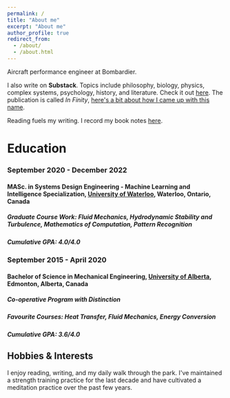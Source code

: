 ```yaml
---
permalink: /
title: "About me"
excerpt: "About me"
author_profile: true
redirect_from: 
  - /about/
  - /about.html
---
```


Aircraft performance engineer at Bombardier.

I also write on **Substack**. Topics include philosophy, biology, physics, complex systems, psychology, history, and literature. Check it out [here](https://johnlyne.substack.com/). The publication is called *In Finity*, [here's a bit about how I came up with this name](https://johnlyne.substack.com/p/in-finity).

Reading fuels my writing. I record my book notes [here](https://john-lyne.github.io/booknotes/).

Education
======
### September 2020 - December 2022

#### **MASc. in Systems Design Engineering - Machine Learning and Intelligence Specialization, [University of Waterloo](https://uwaterloo.ca/engineering/), Waterloo, Ontario, Canada** 
##### **Graduate Course Work: Fluid Mechanics, Hydrodynamic Stability and Turbulence, Mathematics of Computation, Pattern Recognition**

##### **Cumulative GPA: 4.0/4.0**

### September 2015 - April 2020

#### **Bachelor of Science in Mechanical Engineering, [University of Alberta](https://www.ualberta.ca/engineering/index.html), Edmonton, Alberta, Canada**

##### **Co-operative Program with Distinction**

##### Favourite Courses: Heat Transfer, Fluid Mechanics, Energy Conversion

##### **Cumulative GPA: 3.6/4.0**

Hobbies & Interests
---
I enjoy reading, writing, and my daily walk through the park. I've maintained a strength training practice for the last decade and have cultivated a meditation practice over the past few years.
